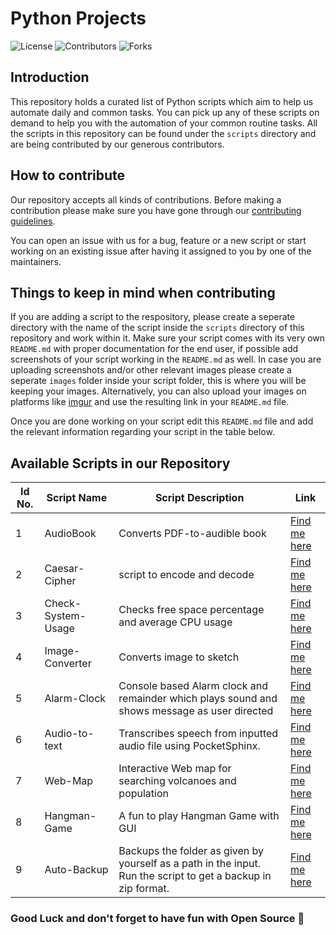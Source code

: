 # Python Projects

![License](https://img.shields.io/github/license/Opensourcecontri/python-projects?color=blue&style=plasitc)
![Contributors](https://img.shields.io/github/contributors/Opensourcecontri/python-projects?color=green&style=plasitc)
![Forks](https://img.shields.io/github/forks/Opensourcecontri/python-projects?color=purple&style=plasitc)

## Introduction

This repository holds a curated list of Python scripts which aim to help us automate daily and common tasks. You can pick up any of these scripts on demand to help you with the automation of your common routine tasks. All the scripts in this repository can be found under the `scripts` directory and are being contributed by our generous contributors.

## How to contribute

Our repository accepts all kinds of contributions. Before making a contribution please make sure you have gone through our [contributing guidelines](https://github.com/Opensourcecontri/python-projects/blob/main/.github/CONTRIBUTING.md).

You can open an issue with us for a bug, feature or a new script or start working on an existing issue after having it assigned to you by one of the maintainers.

## Things to keep in mind when contributing

If you are adding a script to the respository, please create a seperate directory with the name of the script inside the `scripts` directory of this repository and work within it. Make sure your script comes with its very own `README.md` with proper documentation for the end user, if possible add screenshots of your script working in the `README.md` as well. In case you are uploading screenshots and/or other relevant images please create a seperate `images` folder inside your script folder, this is where you will be keeping your images. Alternatively, you can also upload your images on platforms like [imgur](https://imgur.com/) and use the resulting link in your `README.md` file.

Once you are done working on your script edit this `README.md` file and add the relevant information regarding your script in the table below.

## Available Scripts in our Repository

| Id No. | Script Name               | Script Description                                                           | Link                                                                                                       |
| ------------ | ------------------------- | ---------------------------------------------------------------------------- | ----------------------------------------------------------------------------------------------------------- |
1| AudioBook        | Converts PDF-to-audible book | [Find me here](https://github.com/Opensourcecontri/python-projects/tree/main/scripts/AudioBook) |
2| Caesar-Cipher        | script to encode and decode | [Find me here](https://github.com/Opensourcecontri/python-projects/tree/main/scripts/Caesar-Cipher) |
3| Check-System-Usage        | Checks free space percentage and average CPU usage | [Find me here](https://github.com/Opensourcecontri/python-projects/tree/main/scripts/Check-System-Usage) |
4| Image-Converter        | Converts image to sketch | [Find me here](https://github.com/Opensourcecontri/python-projects/tree/main/scripts/Image-Converter) |
5| Alarm-Clock        | Console based Alarm clock and remainder which plays sound and shows message as user directed | [Find me here](https://github.com/Opensourcecontri/python-projects/tree/main/scripts/Alarm-Clock) |
6| Audio-to-text        | Transcribes speech from inputted audio file using PocketSphinx. | [Find me here](https://github.com/Opensourcecontri/python-projects/tree/main/scripts/Audio-to-text) |
7| Web-Map        | Interactive Web map for searching volcanoes and population | [Find me here](https://github.com/Opensourcecontri/python-projects/tree/main/scripts/Web-Map) |
8| Hangman-Game        | A fun to play Hangman Game with GUI | [Find me here](https://github.com/Opensourcecontri/python-projects/tree/main/scripts/Hangman-Game) |
9| Auto-Backup        | Backups the folder as given by yourself as a path in the input. Run the script to get a backup in zip format. | [Find me here](https://github.com/Opensourcecontri/python-projects/tree/main/scripts/Auto-Backup) |


### Good Luck and don't forget to have fun with Open Source 🚀

